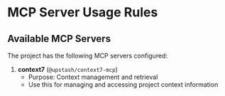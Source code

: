 # MCP Server Usage Rules

## Available MCP Servers

The project has the following MCP servers configured:

1. **context7** (`@upstash/context7-mcp`)
   - Purpose: Context management and retrieval
   - Use this for managing and accessing project context information
